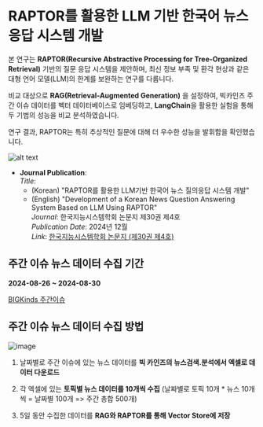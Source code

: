 # RAPTOR를 활용한 LLM 기반 한국어 뉴스 응답 시스템 개발

본 연구는 **RAPTOR(Recursive Abstractive Processing for Tree-Organized Retrieval)** 기반의 질문 응답 시스템을 제안하며, 최신 정보 부족 및 환각 현상과 같은 대형 언어 모델(LLM)의 한계를 보완하는 연구를 다룹니다. 

비교 대상으로 **RAG(Retrieval-Augmented Generation)** 을 설정하여, 빅카인즈 주간 이슈 데이터를 벡터 데이터베이스로 임베딩하고, **LangChain**을 활용한 실험을 통해 두 기법의 성능을 비교 분석하였습니다. 

연구 결과, RAPTOR는 특히 추상적인 질문에 대해 더 우수한 성능을 발휘함을 확인했습니다.

![alt text](./data/image.png)

- **Journal Publication**:  
  *Title*:
  - (Korean) "RAPTOR를 활용한 LLM기반 한국어 뉴스 질의응답 시스템 개발"
  - (English) "Development of a Korean News Question Answering System Based on LLM Using RAPTOR"  
  *Journal*: 한국지능시스템학회 논문지 제30권 제4호  
  *Publication Date*: 2024년 12월  
  *Link*: [한국지능시스템학회 논문지 (제30권 제4호)](https://www.jiisonline.org/index.php?mnu=archive&archiveId=1066&tparam=30.4.12.2024)  


## 주간 이슈 뉴스 데이터 수집 기간

**2024-08-26 ~ 2024-08-30**

[BIGKinds 주간이슈](https://www.bigkinds.or.kr/v2/news/weekendNews.do)

## 주간 이슈 뉴스 데이터 수집 방법

![image](https://github.com/user-attachments/assets/2c9e809d-7b83-4cb3-9fc5-98e8034241c4)


1. 날짜별로 주간 이슈에 있는 뉴스 데이터를 **빅 카인즈의 뉴스검색.분석에서 엑셀로 데이터 다운로드**

2. 각 엑셀에 있는 **토픽별 뉴스 데이터를 10개씩 수집** (날짜별로 토픽 10개 * 뉴스 10개씩 = 날짜별 100개 => 주간 총합 500개)

3.  5일 동안 수집한 데이터를 **RAG와 RAPTOR를 통해 Vector Store에 저장**
